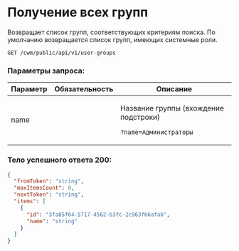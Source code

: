 # Получение всех групп

Возвращает список групп, соответствующих критериям поиска. По умолчанию возвращается список групп, имеющих системные роли.

`GET /cwm/public/api/v1/user-groups`

### Параметры запроса:

| Параметр | Обязательность | Описание                                                                             |
| -------- | -------------- | ------------------------------------------------------------------------------------ |
| name     |                | <p>Название группы (вхождение подстроки)</p><p><code>?name=Администраторы</code></p> |

### Тело успешного ответа 200:

```json
{
  "fromToken": "string",
  "maxItemsCount": 0,
  "nextToken": "string",
  "items": [
    {
      "id": "3fa85f64-5717-4562-b3fc-2c963f66afa6",
      "name": "string"
    }
  ]
}
```
